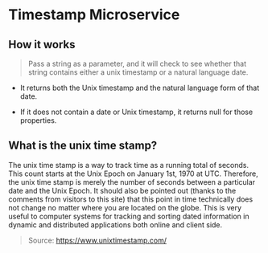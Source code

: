 # Timestamp Microservice

## How it works

> Pass a string as a parameter, and it will check to see whether that string contains either a unix timestamp or a natural language date.

* It returns both the Unix timestamp and the natural language form of that date.

* If it does not contain a date or Unix timestamp, it returns null for those properties.

## What is the unix time stamp?

The unix time stamp is a way to track time as a running total of seconds. This count starts at the Unix Epoch on January 1st, 1970 at UTC. Therefore, the unix time stamp is merely the number of seconds between a particular date and the Unix Epoch. It should also be pointed out (thanks to the comments from visitors to this site) that this point in time technically does not change no matter where you are located on the globe. This is very useful to computer systems for tracking and sorting dated information in dynamic and distributed applications both online and client side.
> Source: https://www.unixtimestamp.com/